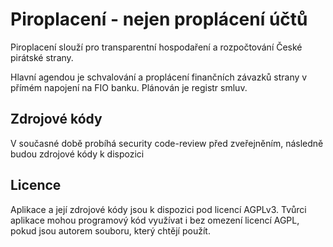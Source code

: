 # Piroplacení - nejen proplácení účtů
Piroplacení slouží pro transparentní hospodaření a rozpočtování České pirátské strany.

Hlavní agendou je schvalování a proplácení finančních závazků strany v přímém napojení na FIO banku. Plánován je registr smluv.

## Zdrojové kódy
V současné době probíhá security code-review před zveřejněním, následně budou zdrojové kódy k dispozici

## Licence
Aplikace a její zdrojové kódy jsou k dispozici pod licencí AGPLv3. Tvůrci aplikace mohou programový kód využívat i bez omezení licencí AGPL, pokud jsou autorem souboru, který chtějí použít.
